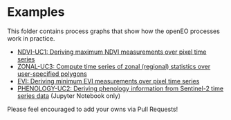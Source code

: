 # Examples

This folder contains process graphs that show how the openEO processes work in practice.

* [NDVI-UC1: Deriving maximum NDVI measurements over pixel time series](ndvi-uc1/README.md)
* [ZONAL-UC3: Compute time series of zonal (regional) statistics over user-specified polygons](zonal-uc3/README.md)
* [EVI: Deriving minimum EVI measurements over pixel time series](evi/README.md)
* [PHENOLOGY-UC2: Deriving phenology information from Sentinel-2 time series data](phenology-uc2/README.md) (Jupyter Notebook only)

Please feel encouraged to add your owns via Pull Requests!

